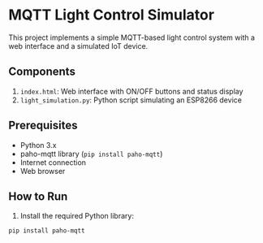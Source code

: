 # MQTT Light Control Simulator

This project implements a simple MQTT-based light control system with a web interface and a simulated IoT device.

## Components
1. `index.html`: Web interface with ON/OFF buttons and status display
2. `light_simulation.py`: Python script simulating an ESP8266 device

## Prerequisites
- Python 3.x
- paho-mqtt library (`pip install paho-mqtt`)
- Internet connection
- Web browser

## How to Run
1. Install the required Python library:
```bash
pip install paho-mqtt